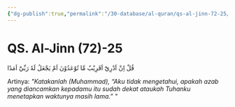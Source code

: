```yaml
---
{"dg-publish":true,"permalink":"/30-database/al-quran/qs-al-jinn-72-25/"}
---
```



# QS. Al-Jinn (72)-25
قُلْ اِنْ اَدْرِيْٓ اَقَرِيْبٌ مَّا تُوْعَدُوْنَ اَمْ يَجْعَلُ لَهٗ رَبِّيْٓ اَمَدًا 

Artinya: *"Katakanlah (Muhammad), “Aku tidak mengetahui, apakah azab yang diancamkan kepadamu itu sudah dekat ataukah Tuhanku menetapkan waktunya masih lama.” "*
